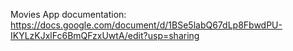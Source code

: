 Movies App documentation: https://docs.google.com/document/d/1BSe5labQ67dLp8FbwdPU-IKYLzKJxlFc6BmQFzxUwtA/edit?usp=sharing
